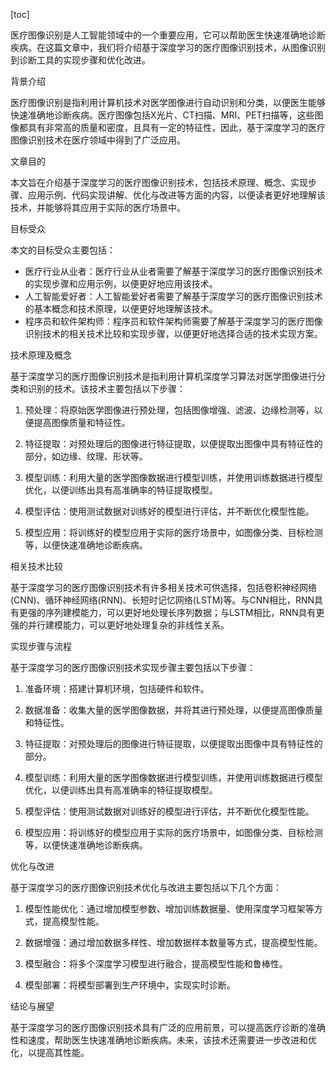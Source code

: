 
[toc]                    
                
                
医疗图像识别是人工智能领域中的一个重要应用，它可以帮助医生快速准确地诊断疾病。在这篇文章中，我们将介绍基于深度学习的医疗图像识别技术，从图像识别到诊断工具的实现步骤和优化改进。

背景介绍

医疗图像识别是指利用计算机技术对医学图像进行自动识别和分类，以便医生能够快速准确地诊断疾病。医疗图像包括X光片、CT扫描、MRI、PET扫描等，这些图像都具有非常高的质量和密度，且具有一定的特征性，因此，基于深度学习的医疗图像识别技术在医疗领域中得到了广泛应用。

文章目的

本文旨在介绍基于深度学习的医疗图像识别技术，包括技术原理、概念、实现步骤、应用示例、代码实现讲解、优化与改进等方面的内容，以便读者更好地理解该技术，并能够将其应用于实际的医疗场景中。

目标受众

本文的目标受众主要包括：

- 医疗行业从业者：医疗行业从业者需要了解基于深度学习的医疗图像识别技术的实现步骤和应用示例，以便更好地应用该技术。
- 人工智能爱好者：人工智能爱好者需要了解基于深度学习的医疗图像识别技术的基本概念和技术原理，以便更好地理解该技术。
- 程序员和软件架构师：程序员和软件架构师需要了解基于深度学习的医疗图像识别技术的相关技术比较和实现步骤，以便更好地选择合适的技术实现方案。

技术原理及概念

基于深度学习的医疗图像识别技术是指利用计算机深度学习算法对医学图像进行分类和识别的技术。该技术主要包括以下步骤：

1. 预处理：将原始医学图像进行预处理，包括图像增强、滤波、边缘检测等，以便提高图像质量和特征性。

2. 特征提取：对预处理后的图像进行特征提取，以便提取出图像中具有特征性的部分，如边缘、纹理、形状等。

3. 模型训练：利用大量的医学图像数据进行模型训练，并使用训练数据进行模型优化，以便训练出具有高准确率的特征提取模型。

4. 模型评估：使用测试数据对训练好的模型进行评估，并不断优化模型性能。

5. 模型应用：将训练好的模型应用于实际的医疗场景中，如图像分类、目标检测等，以便快速准确地诊断疾病。

相关技术比较

基于深度学习的医疗图像识别技术有许多相关技术可供选择，包括卷积神经网络(CNN)、循环神经网络(RNN)、长短时记忆网络(LSTM)等。与CNN相比，RNN具有更强的序列建模能力，可以更好地处理长序列数据；与LSTM相比，RNN具有更强的并行建模能力，可以更好地处理复杂的非线性关系。

实现步骤与流程

基于深度学习的医疗图像识别技术实现步骤主要包括以下步骤：

1. 准备环境：搭建计算机环境，包括硬件和软件。

2. 数据准备：收集大量的医学图像数据，并将其进行预处理，以便提高图像质量和特征性。

3. 特征提取：对预处理后的图像进行特征提取，以便提取出图像中具有特征性的部分。

4. 模型训练：利用大量的医学图像数据进行模型训练，并使用训练数据进行模型优化，以便训练出具有高准确率的特征提取模型。

5. 模型评估：使用测试数据对训练好的模型进行评估，并不断优化模型性能。

6. 模型应用：将训练好的模型应用于实际的医疗场景中，如图像分类、目标检测等，以便快速准确地诊断疾病。

优化与改进

基于深度学习的医疗图像识别技术优化与改进主要包括以下几个方面：

1. 模型性能优化：通过增加模型参数、增加训练数据量、使用深度学习框架等方式，提高模型性能。

2. 数据增强：通过增加数据多样性、增加数据样本数量等方式，提高模型性能。

3. 模型融合：将多个深度学习模型进行融合，提高模型性能和鲁棒性。

4. 模型部署：将模型部署到生产环境中，实现实时诊断。

结论与展望

基于深度学习的医疗图像识别技术具有广泛的应用前景，可以提高医疗诊断的准确性和速度，帮助医生快速准确地诊断疾病。未来，该技术还需要进一步改进和优化，以提高其性能。

